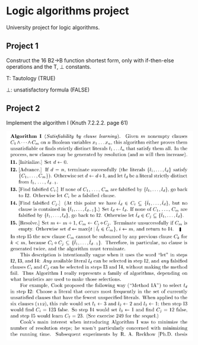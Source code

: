 # Logic algorithms project

University project for logic algorithms.

## Project 1

Construct the 16 B2→B function shortest form, only with if-then-else operations and the T, ⊥ constants.

T: Tautology (TRUE)

⊥: unsatisfactory formula (FALSE)


## Project 2

Implement the algorithm I (Knuth 7.2.2.2. page 61)

![The description of the algorithm](img/algorithm_i.png)